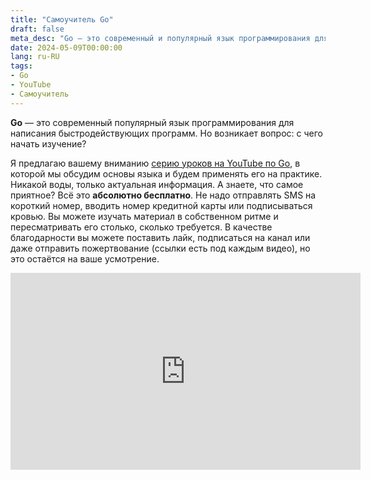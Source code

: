 ```yaml
---
title: "Самоучитель Go"
draft: false
meta_desc: "Go — это современный и популярный язык программирования для написания надёжных и быстродействующих программ. Но возникает вопрос: с чего начать изучение?"
date: 2024-05-09T00:00:00
lang: ru-RU
tags:
- Go
- YouTube
- Самоучитель
---
```


<p><strong>Go</strong> — это современный популярный язык программирования для написания быстродействующих программ. Но возникает вопрос: с чего начать изучение?</p>

<p>Я предлагаю вашему вниманию <a href="https://www.youtube.com/watch?v=GvAM9FjKkY0&list=PLWlFXymvoaJ_JSru1uWOp_5Bw7zl262th">серию уроков на YouTube по Go</a>, в которой мы обсудим основы языка и будем применять его на практике. Никакой воды, только актуальная информация. А знаете, что самое приятное? Всё это <strong>абсолютно бесплатно</strong>. Не надо отправлять SMS на короткий номер, вводить номер кредитной карты или подписываться кровью. Вы можете изучать материал в собственном ритме и пересматривать его столько, сколько требуется. В качестве благодарности вы можете поставить лайк, подписаться на канал или даже отправить пожертвование (ссылки есть под каждым видео), но это остаётся на ваше усмотрение.</p>

<iframe width="560" height="315" src="https://www.youtube.com/embed/GvAM9FjKkY0" title="YouTube video player" frameborder="0" allow="accelerometer; autoplay; clipboard-write; encrypted-media; gyroscope; picture-in-picture" allowfullscreen></iframe>